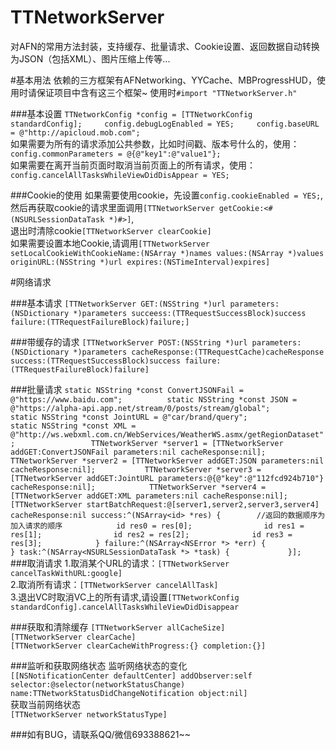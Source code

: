 # TTNetworkServer
对AFN的常用方法封装，支持缓存、批量请求、Cookie设置、返回数据自动转换为JSON（包括XML）、图片压缩上传等...

#基本用法
依赖的三方框架有AFNetworking、YYCache、MBProgressHUD，使用时请保证项目中含有这三个框架~
使用时`#import "TTNetworkServer.h"`

###基本设置
`TTNetworkConfig *config = [TTNetworkConfig standardConfig];    
config.debugLogEnabled = YES;    
config.baseURL = @"http://apicloud.mob.com";`  
如果需要为所有的请求添加公共参数，比如时间戳、版本号什么的，使用：  
`config.commonParameters = @{@"key1":@"value1"};`  
如果需要在离开当前页面时取消当前页面上的所有请求，使用：  
`config.cancelAllTasksWhileViewDidDisAppear = YES;`  

###Cookie的使用
如果需要使用cookie，先设置`config.cookieEnabled = YES;`,  
然后再获取cookie的请求里面调用`[TTNetworkServer getCookie:<#(NSURLSessionDataTask *)#>]`,  
退出时清除cookie`[TTNetworkServer clearCookie]`  
如果需要设置本地Cookie,请调用`[TTNetworkServer setLocalCookieWithCookieName:(NSArray *)names values:(NSArray *)values originURL:(NSString *)url expires:(NSTimeInterval)expires]`  

#网络请求

###基本请求
`[TTNetworkServer GET:(NSString *)url
parameters:(NSDictionary *)parameters
succeess:(TTRequestSuccessBlock)success
failure:(TTRequestFailureBlock)failure;]`

###带缓存的请求
`[TTNetworkServer POST:(NSString *)url
parameters:(NSDictionary *)parameters
cacheResponse:(TTRequestCache)cacheResponse
success:(TTRequestSuccessBlock)success
failure:(TTRequestFailureBlock)failure]`

###批量请求
`static NSString *const ConvertJSONFail = @"https://www.baidu.com";         
static NSString *const JSON = @"https://alpha-api.app.net/stream/0/posts/stream/global";        
static NSString *const JointURL = @"car/brand/query";           
static NSString *const XML = @"http://ws.webxml.com.cn/WebServices/WeatherWS.asmx/getRegionDataset";                
TTNetworkServer *server1 = [TTNetworkServer addGET:ConvertJSONFail parameters:nil cacheResponse:nil];           
TTNetworkServer *server2 = [TTNetworkServer addGET:JSON parameters:nil cacheResponse:nil];          
TTNetworkServer *server3 = [TTNetworkServer addGET:JointURL parameters:@{@"key":@"112fcd924b710"} cacheResponse:nil];           
TTNetworkServer *server4 = [TTNetworkServer addGET:XML parameters:nil cacheResponse:nil];       
[TTNetworkServer startBatchRequest:@[server1,server2,server3,server4] cacheResponse:nil success:^(NSArray<id> *res) {       
//返回的数据顺序为加入请求的顺序           
id res0 = res[0];               
id res1 = res[1];               
id res2 = res[2];             
id res3 = res[3];           
} failure:^(NSArray<NSError *> *err) {             
} task:^(NSArray<NSURLSessionDataTask *> *task) {            
}];          
`
###取消请求
1.取消某个URL的请求：`[TTNetworkServer cancelTaskWithURL:google]`    
2.取消所有请求：`[TTNetworkServer cancelAllTask]`      
3.退出VC时取消VC上的所有请求,请设置`[TTNetworkConfig      standardConfig].cancelAllTasksWhileViewDidDisappear`   

###获取和清除缓存
`[TTNetworkServer allCacheSize]`    
`[TTNetworkServer clearCache]`      
`[TTNetworkServer clearCacheWithProgress:{} completion:{}]`   

###监听和获取网络状态
监听网络状态的变化     
`[[NSNotificationCenter defaultCenter] addObserver:self selector:@selector(networkStatusChange) name:TTNetworkStatusDidChangeNotification object:nil]`    
获取当前网络状态    
`[TTNetworkServer networkStatusType]`    

###如有BUG，请联系QQ/微信693388621~~



